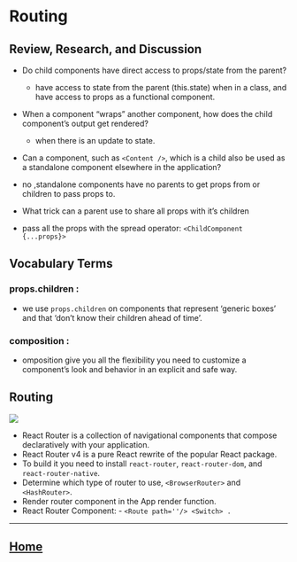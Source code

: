 # Routing

## Review, Research, and Discussion

* Do child components have direct access to props/state from the parent?
  *  have access to state from the parent (this.state) when in a class, and have access to props as a functional component.
  
* When a component “wraps” another component, how does the child component’s output get rendered?
  * when there is an update to state.

* Can a component, such as `<Content />`, which is a child also be used as a standalone component elsewhere in the application?
 * no ,standalone components have no parents to get props from or children to pass props to.

* What trick can a parent use to share all props with it’s children
 * pass all the props with the spread operator: `<ChildComponent {...props}>`


## Vocabulary Terms

### props.children :
  * we use `props.children` on components that represent ‘generic boxes’ and that ‘don’t know their children ahead of time’.
### composition :
  * omposition give you all the flexibility you need to customize a component’s look and behavior in an explicit and safe way.



## Routing

<img src ="https://i.morioh.com/c794445099.png">

* React Router is a collection of navigational components that compose declaratively with your application. 
* React Router v4 is a pure React rewrite of the popular React package.
* To build it you need to install `react-router`, `react-router-dom`, and `react-router-native`.
* Determine which type of router to use, `<BrowserRouter>` and `<HashRouter>`.
* Render router component in the App render function.
* React Router Component: - `<Route path=''/> <Switch> .`


*****************************************************************

## [ Home ](https://reem-alqurm.github.io/ReadingNotes/)